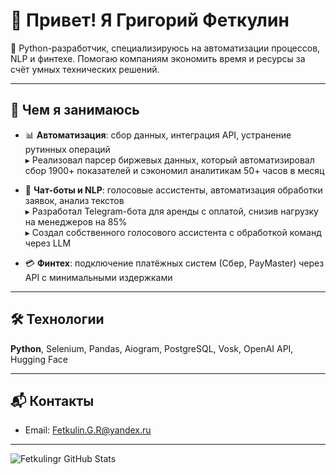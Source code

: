 # 👋 Привет! Я Григорий Феткулин

🧠 Python-разработчик, специализируюсь на автоматизации процессов, NLP и финтехе. Помогаю компаниям экономить время и ресурсы за счёт умных технических решений.

---

## 💼 Чем я занимаюсь

- 📊 **Автоматизация**: сбор данных, интеграция API, устранение рутинных операций  
  ▸ Реализовал парсер биржевых данных, который автоматизировал сбор 1900+ показателей и сэкономил аналитикам 50+ часов в месяц

- 🤖 **Чат-боты и NLP**: голосовые ассистенты, автоматизация обработки заявок, анализ текстов  
  ▸ Разработал Telegram-бота для аренды с оплатой, снизив нагрузку на менеджеров на 85%  
  ▸ Создал собственного голосового ассистента с обработкой команд через LLM

- 💳 **Финтех**: подключение платёжных систем (Сбер, PayMaster) через API с минимальными издержками

---

## 🛠️ Технологии

**Python**, Selenium, Pandas, Aiogram, PostgreSQL, Vosk, OpenAI API, Hugging Face

---

## 📬 Контакты
- Email: [Fetkulin.G.R@yandex.ru](mailto:Fetkulin.G.R@yandex.ru)
---
![Fetkulingr GitHub Stats](https://github-readme-stats.vercel.app/api?username=fetgrigory&count_private=true&hide=contribs&show_icons=true&theme=merko)
